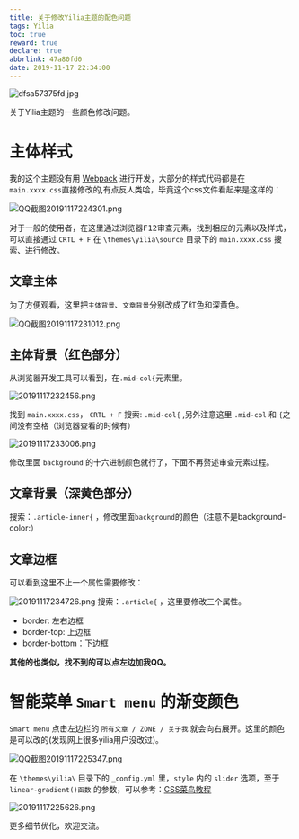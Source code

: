 ```yaml
---
title: 关于修改Yilia主题的配色问题
tags: Yilia
toc: true
reward: true
declare: true
abbrlink: 47a80fd0
date: 2019-11-17 22:34:00
---
```


![dfsa57375fd.jpg](https://cdn.anyway1314.cn/imagedfsa57375fd.jpg-title)

关于Yilia主题的一些颜色修改问题。
<!-- more -->

# 主体样式

我的这个主题没有用 [Webpack](https://www.webpackjs.com/) 进行开发，大部分的样式代码都是在`main.xxxx.css`直接修改的,有点反人类哈，毕竟这个css文件看起来是这样的：

![QQ截图20191117224301.png](https://cdn.anyway1314.cn/imageQQ截图20191117224301.png)

对于一般的使用者，在这里通过浏览器<kbd>F12</kbd>审查元素，找到相应的元素以及样式，可以直接通过 `CRTL + F` 在 `\themes\yilia\source` 目录下的 `main.xxxx.css` 搜索、进行修改。

## 文章主体
为了方便观看，这里把`主体背景`、`文章背景`分别改成了红色和深黄色。

![QQ截图20191117231012.png](https://cdn.anyway1314.cn/imageQQ截图20191117231012.png)

## 主体背景（红色部分）
从浏览器开发工具可以看到，在`.mid-col{`元素里。

![20191117232456.png](https://cdn.anyway1314.cn/image20191117232456.png)

找到 `main.xxxx.css`， `CRTL + F` 搜索: `.mid-col{` ,另外注意这里 `.mid-col` 和 `{`之间没有空格（浏览器查看的时候有）

![20191117233006.png](https://cdn.anyway1314.cn/image20191117233006.png)

修改里面 `background` 的十六进制颜色就行了，下面不再赘述审查元素过程。
## 文章背景（深黄色部分）
搜索：`.article-inner{` ，修改里面`background`的颜色（注意不是background-color:）
## 文章边框
可以看到这里不止一个属性需要修改：

![20191117234726.png](https://cdn.anyway1314.cn/image20191117234726.png)
搜索：`.article{` ，这里要修改三个属性。
- border: 左右边框
- border-top: 上边框
- border-bottom：下边框

**其他的也类似，找不到的可以点左边加我QQ。**

# 智能菜单 `Smart menu` 的渐变颜色
`Smart menu` 点击左边栏的 `所有文章 / ZONE / 关于我` 就会向右展开。这里的颜色是可以改的(发现网上很多yilia用户没改过)。

![QQ截图20191117225347.png](https://cdn.anyway1314.cn/imageQQ截图20191117225347.png)

在 `\themes\yilia\` 目录下的 `_config.yml` 里，`style` 内的 `slider` 选项，至于 `linear-gradient()函数` 的参数，可以参考：[CSS菜鸟教程](https://www.runoob.com/cssref/func-linear-gradient.html)

![20191117225626.png](https://cdn.anyway1314.cn/image20191117225626.png)

更多细节优化，欢迎交流。